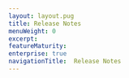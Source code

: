 ```yaml
---
layout: layout.pug
title: Release Notes
menuWeight: 0
excerpt:
featureMaturity:
enterprise: true
navigationTitle:  Release Notes
---
```


